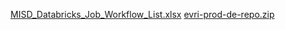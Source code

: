 [MISD_Databricks_Job_Workflow_List.xlsx](https://github.com/Rizwan-hadoop/My_Projects_demo/files/14097843/MISD_Databricks_Job_Workflow_List.xlsx)
[evri-prod-de-repo.zip](https://github.com/Rizwan-hadoop/My_Projects_demo/files/14097857/evri-prod-de-repo.zip)
